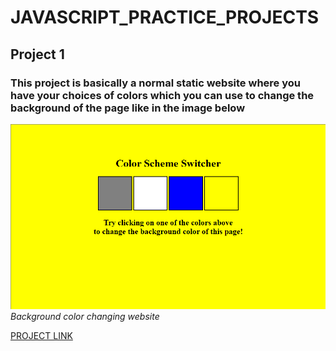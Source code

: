 # JAVASCRIPT_PRACTICE_PROJECTS

## Project 1
### This project is basically a normal static website where you have your choices of colors which you can use to change the background of the page like in the image below

![Background image changing website](project_1.png)
_Background color changing website_

[PROJECT LINK](/workspaces/JAVASCRIPT_PRACTICE_PROJECTS/PROJECT_1)
